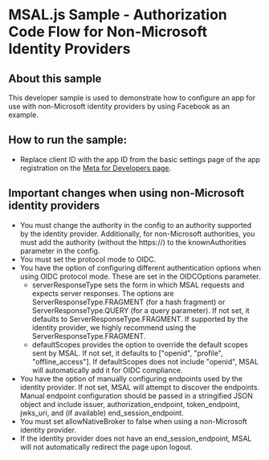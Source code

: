 # MSAL.js Sample - Authorization Code Flow for Non-Microsoft Identity Providers

## About this sample
This developer sample is used to demonstrate how to configure an app for use with non-Microsoft identity providers by using Facebook as an example.

## How to run the sample:
- Replace client ID with the app ID from the basic settings page of the app registration on the [Meta for Developers page](https://developers.facebook.com/).

## Important changes when using non-Microsoft identity providers
- You must change the authority in the config to an authority supported by the identity provider. Additionally, for non-Microsoft authorities, you must add the authority (without the https://) to the knownAuthorities parameter in the config.
- You must set the protocol mode to OIDC.
- You have the option of configuring different authentication options when using OIDC protocol mode. These are set in the OIDCOptions parameter. 
    - serverResponseType sets the form in which MSAL requests and expects server responses. The options are ServerResponseType.FRAGMENT (for a hash fragment) or ServerResponseType.QUERY (for a query parameter). If not set, it defaults to ServerResponseType.FRAGMENT. If supported by the identity provider, we highly recommend using the ServerResponseType.FRAGMENT.
    - defaultScopes provides the option to override the default scopes sent by MSAL. If not set, it defaults to ["openid", "profile", "offline_access"]. If defaultScopes does not include "openid", MSAL will automatically add it for OIDC compliance.
- You have the option of manually configuring endpoints used by the identity provider. If not set, MSAL will attempt to discover the endpoints. Manual endpoint configuration should be passed in a stringified JSON object and include issuer, authorization_endpoint, token_endpoint, jwks_uri, and (if available) end_session_endpoint.
- You must set allowNativeBroker to false when using a non-Microsoft identity provider.
- If the identity provider does not have an end_session_endpoint, MSAL will not automatically redirect the page upon logout.
